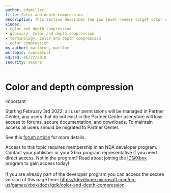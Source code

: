```yaml
---
author: sdgmiller
title: Color and depth compression
description: This section describes the low level render target color compression and decompression formats used by the graphics hardware.
kindex:
- Color and depth compression
- glossary, Color and depth compression
- terminology, Color and depth compression
- color compression
ms.author: mattbron, mattlee
ms.topic: conceptual
edited: 06/27/2019
security: secure
---
```


# Color and depth compression
> [!IMPORTANT]
> Starting February 3rd 2022, all user permissions will be managed in Partner Center, any users that do not exist in the Partner Center user store will lose access to forums, secure documentation, and downloads. To maintain access all users should be migrated to Partner Center. <p></p>See this <a href="https://forums.xboxlive.com/articles/132187/breaking-change-user-access-for-forums-secure-docu.html">forum article</a> for more details.  

 Access to this topic requires membership in an NDA developer program. Contact your publisher or your Xbox program representative if you need direct access. Not in the program? Read about joining the <a href="https://www.xbox.com/Developers/id">ID@Xbox</a> program to gain access today!  <br/><br/>If you are already part of the developer program you can access the secure version of this page here: <a target="_blank" href="https://developer.microsoft.com/en-us/games/xbox/docs/gdk/color-and-depth-compression">https://developer.microsoft.com/en-us/games/xbox/docs/gdk/color-and-depth-compression</a>